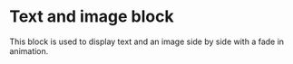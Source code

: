 # Text and image block

This block is used to display text and an image side by side with a fade in animation.
